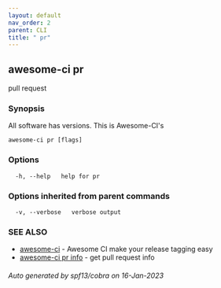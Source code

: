 ```yaml
---
layout: default
nav_order: 2
parent: CLI
title: " pr"
---
```

## awesome-ci pr

pull request

### Synopsis

All software has versions. This is Awesome-CI's

```
awesome-ci pr [flags]
```

### Options

```
  -h, --help   help for pr
```

### Options inherited from parent commands

```
  -v, --verbose   verbose output
```

### SEE ALSO

* [awesome-ci](/commands/awesome-ci/)	 - Awesome CI make your release tagging easy
* [awesome-ci pr info](/commands/awesome-ci_pr_info/)	 - get pull request info

###### Auto generated by spf13/cobra on 16-Jan-2023
